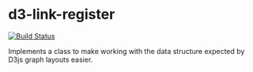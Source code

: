 d3-link-register
================

[![Build Status](https://secure.travis-ci.org/AWinterman/d3-mapping.png)](http://travis-ci.org/AWinterman/d3-link-register) 

Implements a class to make working with the data structure expected by D3js graph layouts easier.
